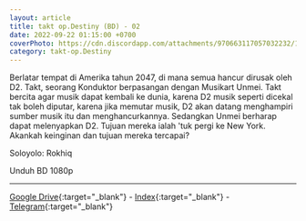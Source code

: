```yaml
---
layout: article
title: takt op.Destiny (BD) - 02
date: 2022-09-22 01:15:00 +0700
coverPhoto: https://cdn.discordapp.com/attachments/970663117057032232/1022208194795286679/mpv-shot0143.jpg
category: takt-op.Destiny
---
```


Berlatar tempat di Amerika tahun 2047, di mana semua hancur dirusak oleh D2. Takt, seorang Konduktor berpasangan dengan Musikart Unmei. Takt bercita agar musik dapat kembali ke dunia, karena D2 musik seperti dicekal tak boleh diputar, karena jika memutar musik, D2 akan datang menghampiri sumber musik itu dan menghancurkannya. Sedangkan Unmei berharap dapat melenyapkan D2. Tujuan mereka ialah 'tuk pergi ke New York. Akankah keinginan dan tujuan mereka tercapai?

Soloyolo: Rokhiq

Unduh BD 1080p

---
[Google Drive](https://drive.google.com/file/d/1r3qO8Gus2-1CrLRDF0wiytvuG9lL_7DM/view?usp=sharing){:target="_blank"} - [Index](https://proyek.a-1ddl.workers.dev/0:/Musim%20Gugur%202021/%5BBD%5D/%5BA-1%5D%20takt%20op.Destiny%20%5BBD%5D%5B1080p%20FLAC%5D/%5BA-1%5D%20takt%20op.Destiny%20%20-%2002%20%5BBD%5D%5B1080p%20FLAC%5D%5B4364B5AE%5D.mkv){:target="_blank"} - [Telegram](https://t.me/a1fansubweeklies/127){:target="_blank"}
